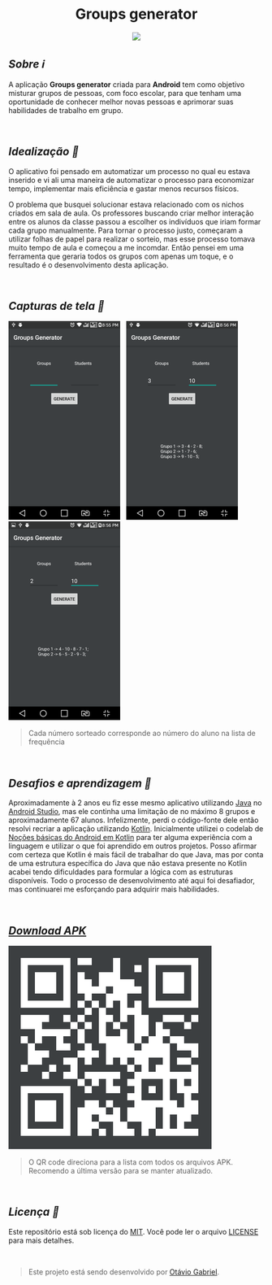 <h1 align="center">Groups generator</h1>

<p align="center">
  <a href="https://www.flaticon.com/authors/freepik"><img src="https://user-images.githubusercontent.com/56049250/95395495-295dc700-08d5-11eb-8aac-18931ec631b4.png"/></a>
</div>

<h2 align="left"><i>Sobre ℹ</i></h2>

<p align="left">
  A aplicação <b>Groups generator</b> criada para <b>Android</b> tem como objetivo misturar grupos de pessoas, com foco escolar, para que tenham uma oportunidade de conhecer melhor novas pessoas e aprimorar suas habilidades de trabalho em grupo.
</p>

</br>

<h2 align="left"><i>Idealização 💭</i></h2>
  
<p>
  O aplicativo foi pensado em automatizar um processo no qual eu estava inserido e vi ali uma maneira de automatizar o processo para economizar tempo, implementar mais eficiência e gastar menos recursos físicos.
</p>
<p>
  O problema que busquei solucionar estava relacionado com os nichos criados em sala de aula. Os professores buscando criar melhor interação entre os alunos da classe passou a escolher os indivíduos que iriam formar cada grupo manualmente. Para tornar o processo justo, começaram a utilizar folhas de papel para realizar o sorteio, mas esse processo tomava muito tempo de aula e começou a me incomdar. Então pensei em uma ferramenta que geraria todos os grupos com apenas um toque, e o resultado é o desenvolvimento desta aplicação.
</p>

</br>

<h2><i>Capturas de tela 📱</i></h2>

<img src="https://github.com/tavieto/groups-generator/blob/main/screenshots/groups-generator-1-reduzido.png" alt="print-1"/> &nbsp;
<img src="https://github.com/tavieto/groups-generator/blob/main/screenshots/groups-generator-2-reduzido.png" alt="print-2"/> &nbsp;
<img src="https://github.com/tavieto/groups-generator/blob/main/screenshots/groups-generator-3-reduzido.png" alt="print-3"/> &nbsp;

> Cada número sorteado corresponde ao número do aluno na lista de frequência

</br>

<h2><i>Desafios e aprendizagem 🤔</i></h2>

<p>
  Aproximadamente à 2 anos eu fiz esse mesmo aplicativo utilizando <a href="https://docs.oracle.com/javase/8/">Java</a> no <a href="https://developer.android.com/studio">Android Studio</a>, mas ele continha uma limitação de no máximo 8 grupos e aproximadamente 67 alunos. Infelizmente, perdi o código-fonte dele então resolvi recriar a aplicação utilizando <a href="https://kotlinlang.org/">Kotlin</a>. Inicialmente utilizei o codelab de <a href="https://developer.android.com/kotlin/androidbasics">Noções básicas do Android em Kotlin</a> para ter alguma experiência com a linguagem e utilizar o que foi aprendido em outros projetos. Posso afirmar com certeza que Kotlin é mais fácil de trabalhar do que Java, mas por conta de uma estrutura específica do Java que não estava presente no Kotlin acabei tendo dificuldades para formular a lógica com as estruturas disponíveis. Todo o processo de desenvolvimento até aqui foi desafiador, mas continuarei me esforçando para adquirir mais habilidades.
</p>

</br>

<a href="https://github.com/tavieto/groups-generator/blob/main/apk/groups-generator-v0.1.0-alpha.apk"><h2><i>Download APK</i></h2></a>
<img src="https://github.com/tavieto/groups-generator/blob/main/screenshots/qrcode.svg"/>
> O QR code direciona para a lista com todos os arquivos APK.
> Recomendo a última versão para se manter atualizado.

</br>

<h2><i>Licença 📝</i></h2>

<p>
  Este repositório está sob licença do <a href="https://www.mit.edu/">MIT</a>. Você pode ler o arquivo <a href="https://github.com/tavieto/groups-generator/blob/main/LICENSE">LICENSE</a> para mais detalhes.
</p>

</br>

> Este projeto está sendo desenvolvido por <a href="https://www.linkedin.com/in/tavieto/">Otávio Gabriel</a>.
